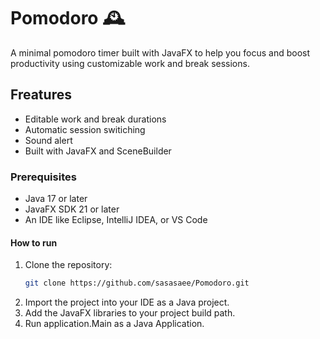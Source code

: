 # Pomodoro 🕰
A minimal pomodoro timer built with JavaFX to help you focus and
boost productivity using customizable work and break sessions.

## Freatures
- Editable work and break durations
- Automatic session switiching
- Sound alert
- Built with JavaFX and SceneBuilder

### Prerequisites
- Java 17 or later  
- JavaFX SDK 21 or later  
- An IDE like Eclipse, IntelliJ IDEA, or VS Code

#### How to run
1. Clone the repository:  
   ```bash
   git clone https://github.com/sasasaee/Pomodoro.git
2. Import the project into your IDE as a Java project.
3. Add the JavaFX libraries to your project build path.
4. Run application.Main as a Java Application.
